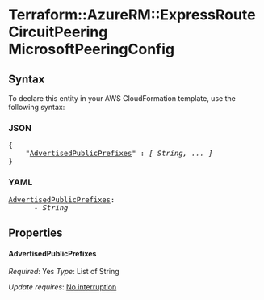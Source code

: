 # Terraform::AzureRM::ExpressRouteCircuitPeering MicrosoftPeeringConfig

## Syntax

To declare this entity in your AWS CloudFormation template, use the following syntax:

### JSON

<pre>
{
    "<a href="#advertisedpublicprefixes" title="AdvertisedPublicPrefixes">AdvertisedPublicPrefixes</a>" : <i>[ String, ... ]</i>
}
</pre>

### YAML

<pre>
<a href="#advertisedpublicprefixes" title="AdvertisedPublicPrefixes">AdvertisedPublicPrefixes</a>: <i>
      - String</i>
</pre>

## Properties

#### AdvertisedPublicPrefixes

_Required_: Yes
_Type_: List of String

_Update requires_: [No interruption](https://docs.aws.amazon.com/AWSCloudFormation/latest/UserGuide/using-cfn-updating-stacks-update-behaviors.html#update-no-interrupt)

